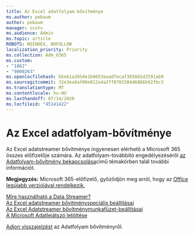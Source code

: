```yaml
---
title: Az Excel adatfolyam-bővítménye
ms.author: pebaum
author: pebaum
manager: scotv
ms.audience: Admin
ms.topic: article
ROBOTS: NOINDEX, NOFOLLOW
localization_priority: Priority
ms.collection: Adm_O365
ms.custom:
- "1862"
- "9000263"
ms.openlocfilehash: b5eb1a2054e1b0653eaad7ecaf3858d1d2591ab9
ms.sourcegitcommit: 32e3ea6af00e012a4a2ff0701584d6866b92fbc3
ms.translationtype: MT
ms.contentlocale: hu-HU
ms.lasthandoff: 07/14/2020
ms.locfileid: "45141422"
---
```

# <a name="data-streamer-add-in-for-excel"></a>Az Excel adatfolyam-bővítménye

Az Excel adatstreamer bővítménye ingyenesen elérhető a Microsoft 365 összes előfizetője számára. Az adatfolyam-továbbító engedélyezéséről [az Adatfolyam-bővítmény bekapcsolása](https://support.office.com/article/enable-the-data-streamer-add-in-70052b28-3b00-41e7-8ab6-8a9f142dffeb)című témakörben talál további információt.

**Megjegyzés:** Microsoft 365-előfizető, győződjön meg arról, hogy az [Office legújabb verziójával rendelkezik.](https://support.office.com/article/install-office-updates-2ab296f3-7f03-43a2-8e50-46de917611c5)

[Mire használható a Data Streamer?](https://support.microsoft.com/office/what-is-data-streamer-1d52ffce-261c-4d7b-8017-89e8ee2b806f)  
[Az Excel adatstreamer bővítményspeciális beállításai](https://support.office.com/article/advanced-settings-for-excel-s-data-streamer-add-in-94cda451-880c-43c7-903c-0212ee188460)  
[Az Excel Adatstreamer bővítménymunkafüzet-beállításai](https://support.office.com/article/workbook-settings-for-excel-s-data-streamer-add-in-e9ca60fe-a8ef-4124-8a0a-95df7ba62998)  
[A Microsoft Adatlejátszó letöltése](https://www.microsoft.com/download/details.aspx?id=56976)

[Adjon visszajelzést](https://edusupport.microsoft.com/support?product_id=hacking_STEM&session=9654f308-da1c-4bc2-a6f5-b5faf7a99bbc&auth=1&nf=1&fromAR=1) az Adatfolyam bővítményről.